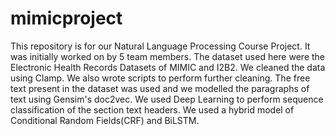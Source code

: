 # mimicproject

This repository is for our Natural Language Processing Course Project.
It was initially worked on by 5 team members.
The dataset used here were the Electronic Health Records Datasets of MIMIC and I2B2.
We cleaned the data using Clamp.
We also wrote scripts to perform further cleaning.
The free text present in the dataset was used and we modelled the paragraphs of text using Gensim's doc2vec.
We used Deep Learning to perform sequence classification of the section text headers.
We used a hybrid model of Conditional Random Fields(CRF) and BiLSTM.